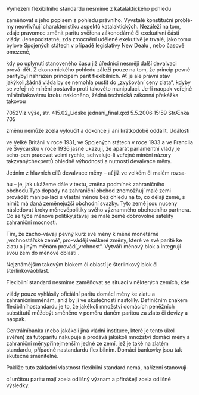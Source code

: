 
Vymezení flexibilního standardu nesmíme z katalaktického pohledu

zaměňovat s jeho popisem z pohledu právního. Vyvstalé konstituční problé-my neovlivňují charakteristiku aspektů katalaktických. Nezáleží na tom, zdaje pravomoc změnit paritu svěřena zákonodárné či exekutivní části vlády. Jenepodstatné, zda zmocnění udělené exekutivě je trvalé, jako tomu bylove Spojených státech v případě legislativy New Dealu , nebo časově omezené,

kdy po uplynutí stanoveného času již úředníci nesmějí další devalvaci prová-dět. Z ekonomického pohledu záleží pouze na tom, že princip pevné paritybyl nahrazen principem parit flexibilních. Ať je ale právní stav jakýkoli,žádná vláda by se nemohla pustit do „zvyšování ceny zlata“, kdyby se veřej-né mínění postavilo proti takovéto manipulaci. Je-li naopak veřejné míněnítakovému kroku nakloněno, žádná technická zákonná překážka takovou

7052Viz výše, str. 415.02_Lidske jednani_final.qxd 5.5.2006 15:59 StrÆnka 705

změnu nemůže zcela vyloučit a dokonce ji ani krátkodobě oddálit. Události

ve Velké Británii v roce 1931, ve Spojených státech v roce 1933 a ve Franciia ve Švýcarsku v roce 1936 jasně ukazují, že aparát parlamentní vlády je scho-pen pracovat velmi rychle, schvaluje-li veřejné mínění názory takzvanýchexpertů ohledně výhodnosti a nutnosti devalvace měny.

Jedním z hlavních cílů devalvace měny – ať již ve velkém či malém rozsa-

hu – je, jak ukážeme dále v textu, změna podmínek zahraničního obchodu.Tyto dopady na zahraniční obchod znemožňují malé zemi provádět manipu-laci s vlastní měnou bez ohledu na to, co dělají země, s nimiž má daná zeměnejužší obchodní svazky. Tyto země jsou nuceny následovat kroky měnovépolitiky svého významného obchodního partnera. Co se týče měnové politiky,stávají se malé země dobrovolně satelity zahraniční mocnosti.

Tím, že zacho-vávají pevný kurz své měny k měně monetárně „vrchnostářské země“, pro-vádějí veškeré změny, které ve své paritě ke zlatu a jiným měnám provádí„vrchnost“. Vytváří měnový blok a integrují svou zem do měnové oblasti .

Nejznámějším takovým blokem či oblastí je šterlinkový blok či šterlinkováoblast.

Flexibilní standard nesmíme zaměňovat se situací v některých zemích, kde

vlády pouze vyhlásily oficiální paritu domácí měny ke zlatu a zahraničnímměnám, aniž by ji ve skutečnosti nastolily. Definičním znakem flexibilníhostandardu je to, že jakékoli množství domácích peněžních substitutů můžebýt směněno v poměru daném paritou za zlato či devizy a naopak.

Centrálníbanka (nebo jakákoli jiná vládní instituce, které je tento úkol svěřen) za tutoparitu nakupuje a prodává jakékoli množství domácí měny a zahraniční měnypřinejmenším jedné ze zemí, jež je také na zlatém standardu, případně nastandardu flexibilním. Domácí bankovky jsou tak skutečně směnitelné.

Pakliže tuto základní vlastnost flexibilní standard nemá, nařízení stanovují-

cí určitou paritu mají zcela odlišný význam a přinášejí zcela odlišné výsledky.
